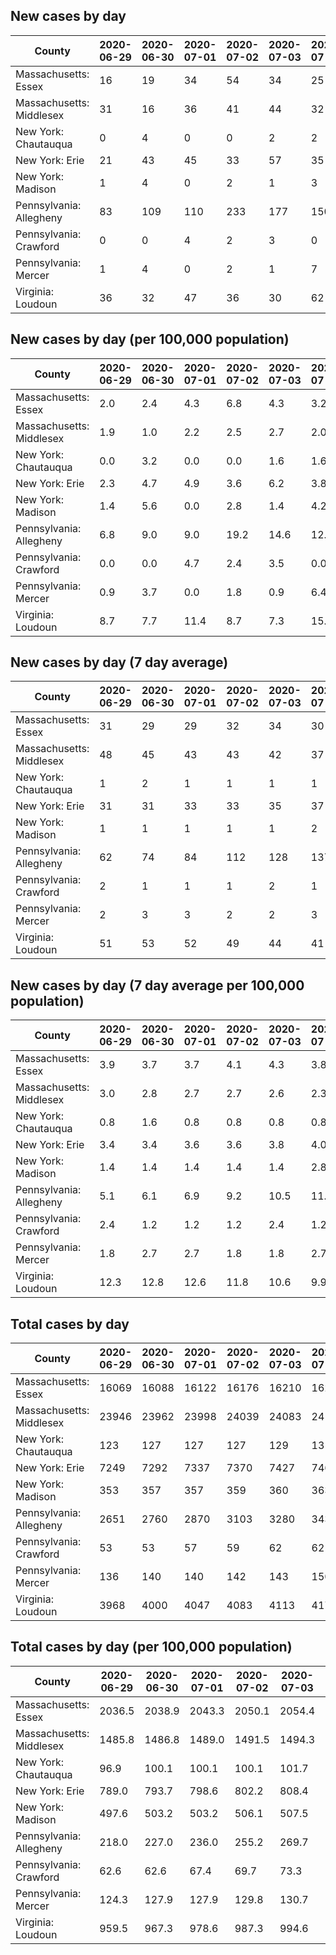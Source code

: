 ## New cases by day

| County | 2020-06-29 | 2020-06-30 | 2020-07-01 | 2020-07-02 | 2020-07-03 | 2020-07-04 | 2020-07-05 |
| --- | --- | --- | --- | --- | --- | --- | --- |
| Massachusetts: Essex | 16 | 19 | 34 | 54 | 34 | 25 |  |
| Massachusetts: Middlesex | 31 | 16 | 36 | 41 | 44 | 32 |  |
| New York: Chautauqua | 0 | 4 | 0 | 0 | 2 | 2 |  |
| New York: Erie | 21 | 43 | 45 | 33 | 57 | 35 |  |
| New York: Madison | 1 | 4 | 0 | 2 | 1 | 3 |  |
| Pennsylvania: Allegheny | 83 | 109 | 110 | 233 | 177 | 150 |  |
| Pennsylvania: Crawford | 0 | 0 | 4 | 2 | 3 | 0 |  |
| Pennsylvania: Mercer | 1 | 4 | 0 | 2 | 1 | 7 |  |
| Virginia: Loudoun | 36 | 32 | 47 | 36 | 30 | 62 |  |

## New cases by day (per 100,000 population)

| County | 2020-06-29 | 2020-06-30 | 2020-07-01 | 2020-07-02 | 2020-07-03 | 2020-07-04 | 2020-07-05 |
| --- | --- | --- | --- | --- | --- | --- | --- |
| Massachusetts: Essex | 2.0 | 2.4 | 4.3 | 6.8 | 4.3 | 3.2 |  |
| Massachusetts: Middlesex | 1.9 | 1.0 | 2.2 | 2.5 | 2.7 | 2.0 |  |
| New York: Chautauqua | 0.0 | 3.2 | 0.0 | 0.0 | 1.6 | 1.6 |  |
| New York: Erie | 2.3 | 4.7 | 4.9 | 3.6 | 6.2 | 3.8 |  |
| New York: Madison | 1.4 | 5.6 | 0.0 | 2.8 | 1.4 | 4.2 |  |
| Pennsylvania: Allegheny | 6.8 | 9.0 | 9.0 | 19.2 | 14.6 | 12.3 |  |
| Pennsylvania: Crawford | 0.0 | 0.0 | 4.7 | 2.4 | 3.5 | 0.0 |  |
| Pennsylvania: Mercer | 0.9 | 3.7 | 0.0 | 1.8 | 0.9 | 6.4 |  |
| Virginia: Loudoun | 8.7 | 7.7 | 11.4 | 8.7 | 7.3 | 15.0 |  |

## New cases by day (7 day average)

| County | 2020-06-29 | 2020-06-30 | 2020-07-01 | 2020-07-02 | 2020-07-03 | 2020-07-04 | 2020-07-05 |
| --- | --- | --- | --- | --- | --- | --- | --- |
| Massachusetts: Essex | 31 | 29 | 29 | 32 | 34 | 30 |  |
| Massachusetts: Middlesex | 48 | 45 | 43 | 43 | 42 | 37 |  |
| New York: Chautauqua | 1 | 2 | 1 | 1 | 1 | 1 |  |
| New York: Erie | 31 | 31 | 33 | 33 | 35 | 37 |  |
| New York: Madison | 1 | 1 | 1 | 1 | 1 | 2 |  |
| Pennsylvania: Allegheny | 62 | 74 | 84 | 112 | 128 | 137 |  |
| Pennsylvania: Crawford | 2 | 1 | 1 | 1 | 2 | 1 |  |
| Pennsylvania: Mercer | 2 | 3 | 3 | 2 | 2 | 3 |  |
| Virginia: Loudoun | 51 | 53 | 52 | 49 | 44 | 41 |  |

## New cases by day (7 day average per 100,000 population)

| County | 2020-06-29 | 2020-06-30 | 2020-07-01 | 2020-07-02 | 2020-07-03 | 2020-07-04 | 2020-07-05 |
| --- | --- | --- | --- | --- | --- | --- | --- |
| Massachusetts: Essex | 3.9 | 3.7 | 3.7 | 4.1 | 4.3 | 3.8 |  |
| Massachusetts: Middlesex | 3.0 | 2.8 | 2.7 | 2.7 | 2.6 | 2.3 |  |
| New York: Chautauqua | 0.8 | 1.6 | 0.8 | 0.8 | 0.8 | 0.8 |  |
| New York: Erie | 3.4 | 3.4 | 3.6 | 3.6 | 3.8 | 4.0 |  |
| New York: Madison | 1.4 | 1.4 | 1.4 | 1.4 | 1.4 | 2.8 |  |
| Pennsylvania: Allegheny | 5.1 | 6.1 | 6.9 | 9.2 | 10.5 | 11.3 |  |
| Pennsylvania: Crawford | 2.4 | 1.2 | 1.2 | 1.2 | 2.4 | 1.2 |  |
| Pennsylvania: Mercer | 1.8 | 2.7 | 2.7 | 1.8 | 1.8 | 2.7 |  |
| Virginia: Loudoun | 12.3 | 12.8 | 12.6 | 11.8 | 10.6 | 9.9 |  |

## Total cases by day

| County | 2020-06-29 | 2020-06-30 | 2020-07-01 | 2020-07-02 | 2020-07-03 | 2020-07-04 | 2020-07-05 |
| --- | --- | --- | --- | --- | --- | --- | --- |
| Massachusetts: Essex | 16069 | 16088 | 16122 | 16176 | 16210 | 16235 |  |
| Massachusetts: Middlesex | 23946 | 23962 | 23998 | 24039 | 24083 | 24115 |  |
| New York: Chautauqua | 123 | 127 | 127 | 127 | 129 | 131 |  |
| New York: Erie | 7249 | 7292 | 7337 | 7370 | 7427 | 7462 |  |
| New York: Madison | 353 | 357 | 357 | 359 | 360 | 363 |  |
| Pennsylvania: Allegheny | 2651 | 2760 | 2870 | 3103 | 3280 | 3430 |  |
| Pennsylvania: Crawford | 53 | 53 | 57 | 59 | 62 | 62 |  |
| Pennsylvania: Mercer | 136 | 140 | 140 | 142 | 143 | 150 |  |
| Virginia: Loudoun | 3968 | 4000 | 4047 | 4083 | 4113 | 4175 |  |

## Total cases by day (per 100,000 population)

| County | 2020-06-29 | 2020-06-30 | 2020-07-01 | 2020-07-02 | 2020-07-03 | 2020-07-04 | 2020-07-05 |
| --- | --- | --- | --- | --- | --- | --- | --- |
| Massachusetts: Essex | 2036.5 | 2038.9 | 2043.3 | 2050.1 | 2054.4 | 2057.6 |  |
| Massachusetts: Middlesex | 1485.8 | 1486.8 | 1489.0 | 1491.5 | 1494.3 | 1496.2 |  |
| New York: Chautauqua | 96.9 | 100.1 | 100.1 | 100.1 | 101.7 | 103.2 |  |
| New York: Erie | 789.0 | 793.7 | 798.6 | 802.2 | 808.4 | 812.2 |  |
| New York: Madison | 497.6 | 503.2 | 503.2 | 506.1 | 507.5 | 511.7 |  |
| Pennsylvania: Allegheny | 218.0 | 227.0 | 236.0 | 255.2 | 269.7 | 282.1 |  |
| Pennsylvania: Crawford | 62.6 | 62.6 | 67.4 | 69.7 | 73.3 | 73.3 |  |
| Pennsylvania: Mercer | 124.3 | 127.9 | 127.9 | 129.8 | 130.7 | 137.1 |  |
| Virginia: Loudoun | 959.5 | 967.3 | 978.6 | 987.3 | 994.6 | 1009.6 |  |
